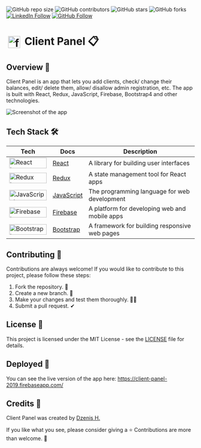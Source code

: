 ##
![GitHub repo size](https://img.shields.io/github/repo-size/dzenis-h/client-panel)
![GitHub contributors](https://img.shields.io/github/contributors/dzenis-h/client-panel)
![GitHub stars](https://img.shields.io/github/stars/dzenis-h/client-panel?style=social)
![GitHub forks](https://img.shields.io/github/forks/dzenis-h/client-panel?style=social)
[![LinkedIn Follow](https://img.shields.io/badge/-Follow-blue?style=social&logo=linkedin&link=https://www.linkedin.com/in/dzenis-h/)](https://www.linkedin.com/in/dzenis-h/)
[![GitHub Follow](https://img.shields.io/badge/-Follow-black?style=social&logo=github&link=https://github.com/dzenis-h)](https://github.com/dzenis-h)
##
# <img src="https://raw.githubusercontent.com/dzenis-h/Calorie_Tracker/master/favicon.ico" alt="favicon" width="32" height="32" style="padding: 5px; vertical-align: middle;"> Client Panel 📋

## Overview 👀
Client Panel is an app that lets you add clients, check/ change their balances, edit/ delete them, allow/ disallow admin registration, etc. The app is built with React, Redux, JavaScript, Firebase, Bootstrap4 and other technologies.

![Screenshot of the app](https://drive.google.com/file/d/1wKjuvOooqCRfho0KNfV_dIR9317YkH46/view?usp=sharing)

## Tech Stack 🛠

| Tech | Docs | Description |
| ---- | ---- | ----------- |
| <img src="https://img.shields.io/badge/React-61DAFB?style=for-the-badge&logo=react&logoColor=black" alt="React logo" width="100" height="28"> | [React](https://reactjs.org/) | A library for building user interfaces |
| <img src="https://img.shields.io/badge/Redux-764ABC?style=for-the-badge&logo=redux&logoColor=white" alt="Redux logo" width="100" height="28"> | [Redux](https://redux.js.org/) | A state management tool for React apps |
| <img src="https://img.shields.io/badge/JavaScript-F7DF1E?style=for-the-badge&logo=javascript&logoColor=black" alt="JavaScript logo" width="100" height="28"> | [JavaScript](https://developer.mozilla.org/en-US/docs/Web/JavaScript) | The programming language for web development |
| <img src="https://img.shields.io/badge/Firebase-FFCA28?style=for-the-badge&logo=firebase&logoColor=black" alt="Firebase logo" width="100" height="28"> | [Firebase](https://firebase.google.com/) | A platform for developing web and mobile apps |
| <img src="https://img.shields.io/badge/Bootstrap-7952B3?style=for-the-badge&logo=bootstrap&logoColor=white" alt="Bootstrap logo" width="100" height="28"> | [Bootstrap](https://getbootstrap.com/) | A framework for building responsive web pages |

## Contributing 🙌
Contributions are always welcome! If you would like to contribute to this project, please follow these steps:
1. Fork the repository. 🍴
2. Create a new branch. 🌵
3. Make your changes and test them thoroughly. 👨‍💻
4. Submit a pull request. ✔

## License 📑
This project is licensed under the MIT License - see the [LICENSE](https://docs.google.com/document/d/11WK7tVoTFRMcWCuGZQCRWxEsDUEJ_6ArtfV-NjWcBCU/edit?usp=sharing) file for details.

## Deployed 🚀
You can see the live version of the app here: https://client-panel-2019.firebaseapp.com/

## Credits 🙏
Client Panel was created by [Dzenis H.](https://www.dzenis.tech)

If you like what you see, please consider giving a ⭐️ Contributions are more than welcome. 🫡
